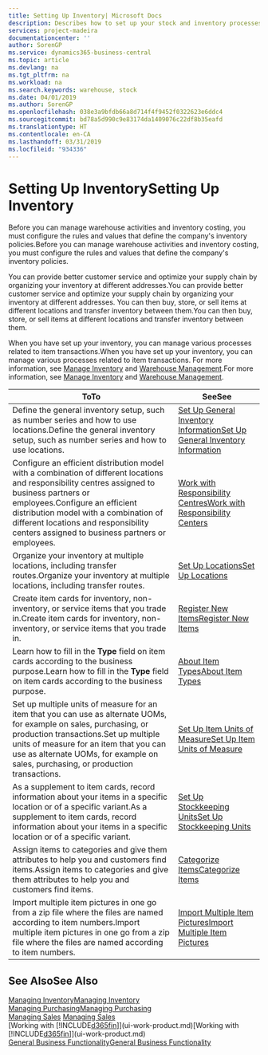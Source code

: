 ```yaml
---
title: Setting Up Inventory| Microsoft Docs
description: Describes how to set up your stock and inventory processes, including transfer routes and locations, such as warehouses.
services: project-madeira
documentationcenter: ''
author: SorenGP
ms.service: dynamics365-business-central
ms.topic: article
ms.devlang: na
ms.tgt_pltfrm: na
ms.workload: na
ms.search.keywords: warehouse, stock
ms.date: 04/01/2019
ms.author: SorenGP
ms.openlocfilehash: 038e3a9bfdb66a8d714f4f9452f0322623e6ddc4
ms.sourcegitcommit: bd78a5d990c9e83174da1409076c22df8b35eafd
ms.translationtype: HT
ms.contentlocale: en-CA
ms.lasthandoff: 03/31/2019
ms.locfileid: "934336"
---
```

# <a name="setting-up-inventory"></a><span data-ttu-id="0e0dd-103">Setting Up Inventory</span><span class="sxs-lookup"><span data-stu-id="0e0dd-103">Setting Up Inventory</span></span>
<span data-ttu-id="0e0dd-104">Before you can manage warehouse activities and inventory costing, you must configure the rules and values that define the company's inventory policies.</span><span class="sxs-lookup"><span data-stu-id="0e0dd-104">Before you can manage warehouse activities and inventory costing, you must configure the rules and values that define the company's inventory policies.</span></span>

<span data-ttu-id="0e0dd-105">You can provide better customer service and optimize your supply chain by organizing your inventory at different addresses.</span><span class="sxs-lookup"><span data-stu-id="0e0dd-105">You can provide better customer service and optimize your supply chain by organizing your inventory at different addresses.</span></span> <span data-ttu-id="0e0dd-106">You can then buy, store, or sell items at different locations and transfer inventory between them.</span><span class="sxs-lookup"><span data-stu-id="0e0dd-106">You can then buy, store, or sell items at different locations and transfer inventory between them.</span></span>

<span data-ttu-id="0e0dd-107">When you have set up your inventory, you can manage various processes related to item transactions.</span><span class="sxs-lookup"><span data-stu-id="0e0dd-107">When you have set up your inventory, you can manage various processes related to item transactions.</span></span> <span data-ttu-id="0e0dd-108">For more information, see [Manage Inventory](inventory-manage-inventory.md) and [Warehouse Management](warehouse-manage-warehouse.md).</span><span class="sxs-lookup"><span data-stu-id="0e0dd-108">For more information, see [Manage Inventory](inventory-manage-inventory.md) and [Warehouse Management](warehouse-manage-warehouse.md).</span></span>

| <span data-ttu-id="0e0dd-109">To</span><span class="sxs-lookup"><span data-stu-id="0e0dd-109">To</span></span> | <span data-ttu-id="0e0dd-110">See</span><span class="sxs-lookup"><span data-stu-id="0e0dd-110">See</span></span> |
| --- | --- |
| <span data-ttu-id="0e0dd-111">Define the general inventory setup, such as number series and how to use locations.</span><span class="sxs-lookup"><span data-stu-id="0e0dd-111">Define the general inventory setup, such as number series and how to use locations.</span></span> |[<span data-ttu-id="0e0dd-112">Set Up General Inventory Information</span><span class="sxs-lookup"><span data-stu-id="0e0dd-112">Set Up General Inventory Information</span></span>](inventory-how-setup-general.md) |
|<span data-ttu-id="0e0dd-113">Configure an efficient distribution model with a combination of different locations and responsibility centres assigned to business partners or employees.</span><span class="sxs-lookup"><span data-stu-id="0e0dd-113">Configure an efficient distribution model with a combination of different locations and responsibility centers assigned to business partners or employees.</span></span>|[<span data-ttu-id="0e0dd-114">Work with Responsibility Centres</span><span class="sxs-lookup"><span data-stu-id="0e0dd-114">Work with Responsibility Centers</span></span>](inventory-responsibility-centers.md)|
| <span data-ttu-id="0e0dd-115">Organize your inventory at multiple locations, including transfer routes.</span><span class="sxs-lookup"><span data-stu-id="0e0dd-115">Organize your inventory at multiple locations, including transfer routes.</span></span> |[<span data-ttu-id="0e0dd-116">Set Up Locations</span><span class="sxs-lookup"><span data-stu-id="0e0dd-116">Set Up Locations</span></span>](inventory-how-register-new-items.md) |
| <span data-ttu-id="0e0dd-117">Create item cards for inventory, non-inventory, or service items that you trade in.</span><span class="sxs-lookup"><span data-stu-id="0e0dd-117">Create item cards for inventory, non-inventory, or service items that you trade in.</span></span> |[<span data-ttu-id="0e0dd-118">Register New Items</span><span class="sxs-lookup"><span data-stu-id="0e0dd-118">Register New Items</span></span>](inventory-how-register-new-items.md) |
|<span data-ttu-id="0e0dd-119">Learn how to fill in the **Type** field on item cards according to the business purpose.</span><span class="sxs-lookup"><span data-stu-id="0e0dd-119">Learn how to fill in the **Type** field on item cards according to the business purpose.</span></span>|[<span data-ttu-id="0e0dd-120">About Item Types</span><span class="sxs-lookup"><span data-stu-id="0e0dd-120">About Item Types</span></span>](inventory-about-item-types.md)|
|<span data-ttu-id="0e0dd-121">Set up multiple units of measure for an item that you can use as alternate UOMs, for example on sales, purchasing, or production transactions.</span><span class="sxs-lookup"><span data-stu-id="0e0dd-121">Set up multiple units of measure for an item that you can use as alternate UOMs, for example on sales, purchasing, or production transactions.</span></span>|[<span data-ttu-id="0e0dd-122">Set Up Item Units of Measure</span><span class="sxs-lookup"><span data-stu-id="0e0dd-122">Set Up Item Units of Measure</span></span>](inventory-how-setup-units-of-measure.md)|
|<span data-ttu-id="0e0dd-123">As a supplement to item cards, record information about your items in a specific location or of a specific variant.</span><span class="sxs-lookup"><span data-stu-id="0e0dd-123">As a supplement to item cards, record information about your items in a specific location or of a specific variant.</span></span>|[<span data-ttu-id="0e0dd-124">Set Up Stockkeeping Units</span><span class="sxs-lookup"><span data-stu-id="0e0dd-124">Set Up Stockkeeping Units</span></span>](inventory-how-to-set-up-stockkeeping-units.md)|
| <span data-ttu-id="0e0dd-125">Assign items to categories and give them attributes to help you and customers find items.</span><span class="sxs-lookup"><span data-stu-id="0e0dd-125">Assign items to categories and give them attributes to help you and customers find items.</span></span> |[<span data-ttu-id="0e0dd-126">Categorize Items</span><span class="sxs-lookup"><span data-stu-id="0e0dd-126">Categorize Items</span></span>](inventory-how-categorize-items.md) |
|<span data-ttu-id="0e0dd-127">Import multiple item pictures in one go from a zip file where the files are named according to item numbers.</span><span class="sxs-lookup"><span data-stu-id="0e0dd-127">Import multiple item pictures in one go from a zip file where the files are named according to item numbers.</span></span>|[<span data-ttu-id="0e0dd-128">Import Multiple Item Pictures</span><span class="sxs-lookup"><span data-stu-id="0e0dd-128">Import Multiple Item Pictures</span></span>](inventory-how-import-item-pictures.md)|

## <a name="see-also"></a><span data-ttu-id="0e0dd-129">See Also</span><span class="sxs-lookup"><span data-stu-id="0e0dd-129">See Also</span></span>
[<span data-ttu-id="0e0dd-130">Managing Inventory</span><span class="sxs-lookup"><span data-stu-id="0e0dd-130">Managing Inventory</span></span>](inventory-manage-inventory.md)  
[<span data-ttu-id="0e0dd-131">Managing Purchasing</span><span class="sxs-lookup"><span data-stu-id="0e0dd-131">Managing Purchasing</span></span>](purchasing-manage-purchasing.md)  
<span data-ttu-id="0e0dd-132">[Managing Sales](sales-manage-sales.md)  </span><span class="sxs-lookup"><span data-stu-id="0e0dd-132">[Managing Sales](sales-manage-sales.md)  </span></span>  
<span data-ttu-id="0e0dd-133">[Working with [!INCLUDE[d365fin](includes/d365fin_md.md)]](ui-work-product.md)</span><span class="sxs-lookup"><span data-stu-id="0e0dd-133">[Working with [!INCLUDE[d365fin](includes/d365fin_md.md)]](ui-work-product.md)</span></span>  
[<span data-ttu-id="0e0dd-134">General Business Functionality</span><span class="sxs-lookup"><span data-stu-id="0e0dd-134">General Business Functionality</span></span>](ui-across-business-areas.md)
